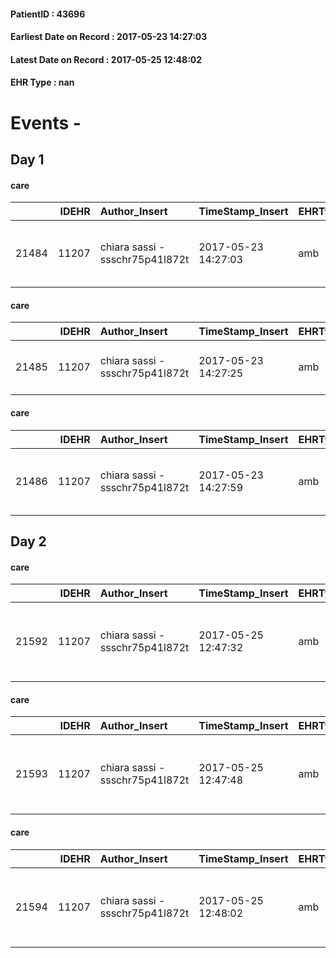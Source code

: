 
#### PatientID : 43696
#### Earliest Date on Record : 2017-05-23 14:27:03
#### Latest Date on Record : 2017-05-25 12:48:02
#### EHR Type : nan

# Events - 

## Day 1

#### care
|       |   IDEHR | Author_Insert                   | TimeStamp_Insert    | EHRType   |   PatientID |   IDGESTIONE_AUSILI |   ds_ncons |   opt_annulla_consegna | dt_Ric_consegna     | dt_ric_cons_forn    | opt_ausilio                                     |
|------:|--------:|:--------------------------------|:--------------------|:----------|------------:|--------------------:|-----------:|-----------------------:|:--------------------|:--------------------|:------------------------------------------------|
| 21484 |   11207 | chiara sassi - ssschr75p41l872t | 2017-05-23 14:27:03 | amb       |       43696 |               21443 |      30561 |                      0 | 2017-05-23 00:00:00 | 2017-05-23 00:00:00 | electronic articulated bed with side rails # 14 |

#### care
|       |   IDEHR | Author_Insert                   | TimeStamp_Insert    | EHRType   |   PatientID |   IDGESTIONE_AUSILI |   ds_ncons |   opt_annulla_consegna | dt_Ric_consegna     | dt_ric_cons_forn    | opt_ausilio                         |
|------:|--------:|:--------------------------------|:--------------------|:----------|------------:|--------------------:|-----------:|-----------------------:|:--------------------|:--------------------|:------------------------------------|
| 21485 |   11207 | chiara sassi - ssschr75p41l872t | 2017-05-23 14:27:25 | amb       |       43696 |               21444 |      30561 |                      0 | 2017-05-23 00:00:00 | 2017-05-23 00:00:00 | handles for getting out of bed # 15 |

#### care
|       |   IDEHR | Author_Insert                   | TimeStamp_Insert    | EHRType   |   PatientID |   IDGESTIONE_AUSILI |   ds_ncons |   opt_annulla_consegna | dt_Ric_consegna     | dt_ric_cons_forn    | opt_ausilio                             |
|------:|--------:|:--------------------------------|:--------------------|:----------|------------:|--------------------:|-----------:|-----------------------:|:--------------------|:--------------------|:----------------------------------------|
| 21486 |   11207 | chiara sassi - ssschr75p41l872t | 2017-05-23 14:27:59 | amb       |       43696 |               21445 |      30561 |                      0 | 2017-05-23 00:00:00 | 2017-05-23 00:00:00 | antid air mattress with compressor # 16 |


## Day 2

#### care
|       |   IDEHR | Author_Insert                   | TimeStamp_Insert    | EHRType   |   PatientID |   IDGESTIONE_AUSILI |   ds_ncons |   opt_annulla_consegna | ds_note_x                                                  | dt_Ric_consegna     | dt_ric_cons_forn    | dt_ric_ritiro       | opt_ausilio                             |
|------:|--------:|:--------------------------------|:--------------------|:----------|------------:|--------------------:|-----------:|-----------------------:|:-----------------------------------------------------------|:--------------------|:--------------------|:--------------------|:----------------------------------------|
| 21592 |   11207 | chiara sassi - ssschr75p41l872t | 2017-05-25 12:47:32 | amb       |       43696 |               21551 |      30561 |                      0 | withdrawal urgent, perch√ © partir√ the family † x sicily. | 2017-05-23 00:00:00 | 2017-05-23 00:00:00 | 2017-05-25 00:00:00 | antid air mattress with compressor # 16 |

#### care
|       |   IDEHR | Author_Insert                   | TimeStamp_Insert    | EHRType   |   PatientID |   IDGESTIONE_AUSILI |   ds_ncons |   opt_annulla_consegna | ds_note_x                                                  | dt_Ric_consegna     | dt_ric_cons_forn    | dt_ric_ritiro       | opt_ausilio                         |
|------:|--------:|:--------------------------------|:--------------------|:----------|------------:|--------------------:|-----------:|-----------------------:|:-----------------------------------------------------------|:--------------------|:--------------------|:--------------------|:------------------------------------|
| 21593 |   11207 | chiara sassi - ssschr75p41l872t | 2017-05-25 12:47:48 | amb       |       43696 |               21552 |      30561 |                      0 | withdrawal urgent, perch√ © partir√ the family † x sicily. | 2017-05-23 00:00:00 | 2017-05-23 00:00:00 | 2017-05-25 00:00:00 | handles for getting out of bed # 15 |

#### care
|       |   IDEHR | Author_Insert                   | TimeStamp_Insert    | EHRType   |   PatientID |   IDGESTIONE_AUSILI |   ds_ncons |   opt_annulla_consegna | ds_note_x                                                  | dt_Ric_consegna     | dt_ric_cons_forn    | dt_ric_ritiro       | opt_ausilio                                     |
|------:|--------:|:--------------------------------|:--------------------|:----------|------------:|--------------------:|-----------:|-----------------------:|:-----------------------------------------------------------|:--------------------|:--------------------|:--------------------|:------------------------------------------------|
| 21594 |   11207 | chiara sassi - ssschr75p41l872t | 2017-05-25 12:48:02 | amb       |       43696 |               21553 |      30561 |                      0 | withdrawal urgent, perch√ © partir√ the family † x sicily. | 2017-05-23 00:00:00 | 2017-05-23 00:00:00 | 2017-05-25 00:00:00 | electronic articulated bed with side rails # 14 |


